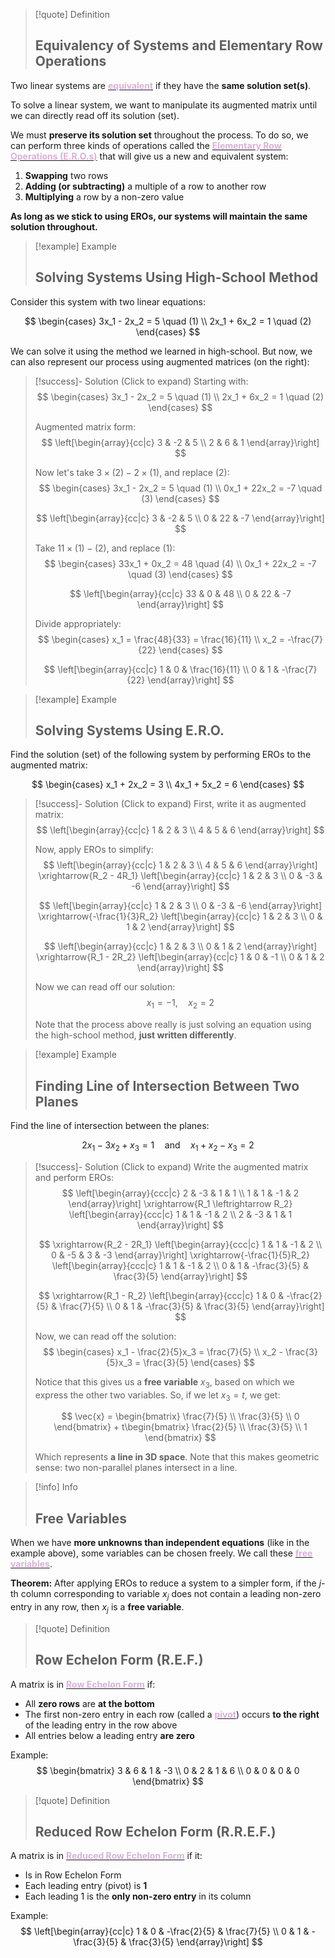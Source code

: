 
> [!quote] Definition
> ## Equivalency of Systems and Elementary Row Operations

Two linear systems are <u><strong style="color:#dab1da">equivalent</strong></u> if they have the **same solution set(s)**.

To solve a linear system, we want to manipulate its augmented matrix until we can directly read off its solution (set).

We must **preserve its solution set** throughout the process. To do so, we can perform three kinds of operations called the <u><strong style="color:#dab1da">Elementary Row Operations (E.R.O.s)</strong></u> that will give us a new and equivalent system:

1. **Swapping** two rows
2. **Adding (or subtracting)** a multiple of a row to another row
3. **Multiplying** a row by a non-zero value

**As long as we stick to using EROs, our systems will maintain the same solution throughout.**

> [!example] Example
> ## Solving Systems Using High-School Method

Consider this system with two linear equations:

$$
\begin{cases}
3x_1 - 2x_2 = 5 \quad (1) \\
2x_1 + 6x_2 = 1 \quad (2)
\end{cases}
$$

We can solve it using the method we learned in high-school. But now, we can also represent our process using augmented matrices (on the right):

> [!success]- Solution (Click to expand)
> Starting with:
> $$
> \begin{cases}
> 3x_1 - 2x_2 = 5 \quad (1) \\
> 2x_1 + 6x_2 = 1 \quad (2)
> \end{cases}
> $$
> 
> Augmented matrix form:
> $$
> \left[\begin{array}{cc|c}
> 3 & -2 & 5 \\
> 2 & 6 & 1
> \end{array}\right]
> $$
> 
> Now let's take $3 \times (2) - 2 \times (1)$, and replace $(2)$:
> $$
> \begin{cases}
> 3x_1 - 2x_2 = 5 \quad (1) \\
> 0x_1 + 22x_2 = -7 \quad (3)
> \end{cases}
> $$
> 
> $$
> \left[\begin{array}{cc|c}
> 3 & -2 & 5 \\
> 0 & 22 & -7
> \end{array}\right]
> $$
> 
> Take $11 \times (1) - (2)$, and replace $(1)$:
> $$
> \begin{cases}
> 33x_1 + 0x_2 = 48 \quad (4) \\
> 0x_1 + 22x_2 = -7 \quad (3)
> \end{cases}
> $$
> 
> $$
> \left[\begin{array}{cc|c}
> 33 & 0 & 48 \\
> 0 & 22 & -7
> \end{array}\right]
> $$
> 
> Divide appropriately:
> $$
> \begin{cases}
> x_1 = \frac{48}{33} = \frac{16}{11} \\
> x_2 = -\frac{7}{22}
> \end{cases}
> $$
> 
> $$
> \left[\begin{array}{cc|c}
> 1 & 0 & \frac{16}{11} \\
> 0 & 1 & -\frac{7}{22}
> \end{array}\right]
> $$

> [!example] Example
> ## Solving Systems Using E.R.O.

Find the solution (set) of the following system by performing EROs to the augmented matrix:

$$
\begin{cases}
x_1 + 2x_2 = 3 \\
4x_1 + 5x_2 = 6
\end{cases}
$$

> [!success]- Solution (Click to expand)
> First, write it as augmented matrix:
> $$
> \left[\begin{array}{cc|c}
> 1 & 2 & 3 \\
> 4 & 5 & 6
> \end{array}\right]
> $$
> 
> Now, apply EROs to simplify:
> $$
> \left[\begin{array}{cc|c}
> 1 & 2 & 3 \\
> 4 & 5 & 6
> \end{array}\right] \xrightarrow{R_2 - 4R_1} \left[\begin{array}{cc|c}
> 1 & 2 & 3 \\
> 0 & -3 & -6
> \end{array}\right]
> $$
> 
> $$
> \left[\begin{array}{cc|c}
> 1 & 2 & 3 \\
> 0 & -3 & -6
> \end{array}\right] \xrightarrow{-\frac{1}{3}R_2} \left[\begin{array}{cc|c}
> 1 & 2 & 3 \\
> 0 & 1 & 2
> \end{array}\right]
> $$
> 
> $$
> \left[\begin{array}{cc|c}
> 1 & 2 & 3 \\
> 0 & 1 & 2
> \end{array}\right] \xrightarrow{R_1 - 2R_2} \left[\begin{array}{cc|c}
> 1 & 0 & -1 \\
> 0 & 1 & 2
> \end{array}\right]
> $$
> 
> Now we can read off our solution:
> $$x_1 = -1, \quad x_2 = 2$$
> 
> Note that the process above really is just solving an equation using the high-school method, **just written differently**.

> [!example] Example
> ## Finding Line of Intersection Between Two Planes

Find the line of intersection between the planes:

$$2x_1 - 3x_2 + x_3 = 1 \quad \text{and} \quad x_1 + x_2 - x_3 = 2$$

> [!success]- Solution (Click to expand)
> Write the augmented matrix and perform EROs:
> $$
> \left[\begin{array}{ccc|c}
> 2 & -3 & 1 & 1 \\
> 1 & 1 & -1 & 2
> \end{array}\right] \xrightarrow{R_1 \leftrightarrow R_2} \left[\begin{array}{ccc|c}
> 1 & 1 & -1 & 2 \\
> 2 & -3 & 1 & 1
> \end{array}\right]
> $$
> 
> $$
> \xrightarrow{R_2 - 2R_1} \left[\begin{array}{ccc|c}
> 1 & 1 & -1 & 2 \\
> 0 & -5 & 3 & -3
> \end{array}\right] \xrightarrow{-\frac{1}{5}R_2} \left[\begin{array}{ccc|c}
> 1 & 1 & -1 & 2 \\
> 0 & 1 & -\frac{3}{5} & \frac{3}{5}
> \end{array}\right]
> $$
> 
> $$
> \xrightarrow{R_1 - R_2} \left[\begin{array}{ccc|c}
> 1 & 0 & -\frac{2}{5} & \frac{7}{5} \\
> 0 & 1 & -\frac{3}{5} & \frac{3}{5}
> \end{array}\right]
> $$
> 
> Now, we can read off the solution:
> $$
> \begin{cases}
> x_1 - \frac{2}{5}x_3 = \frac{7}{5} \\
> x_2 - \frac{3}{5}x_3 = \frac{3}{5}
> \end{cases}
> $$
> 
> Notice that this gives us a **free variable** $x_3$, based on which we express the other two variables. So, if we let $x_3 = t$, we get:
> 
> $$
> \vec{x} = \begin{bmatrix} \frac{7}{5} \\ \frac{3}{5} \\ 0 \end{bmatrix} + t\begin{bmatrix} \frac{2}{5} \\ \frac{3}{5} \\ 1 \end{bmatrix}
> $$
> 
> Which represents **a line in 3D space**. Note that this makes geometric sense: two non-parallel planes intersect in a line.

> [!info] Info
> ## Free Variables

When we have **more unknowns than independent equations** (like in the example above), some variables can be chosen freely. We call these <u><strong style="color:#dab1da">free variables</strong></u>.

**Theorem:** After applying EROs to reduce a system to a simpler form, if the $j$-th column corresponding to variable $x_j$ does not contain a leading non-zero entry in any row, then $x_j$ is a **free variable**.

> [!quote] Definition
> ## Row Echelon Form (R.E.F.)

A matrix is in <u><strong style="color:#dab1da">Row Echelon Form</strong></u> if:

- All **zero rows** are **at the bottom**
- The first non-zero entry in each row (called a <u><strong style="color:#dab1da">pivot</strong></u>) occurs **to the right** of the leading entry in the row above
- All entries below a leading entry **are zero**

Example:
$$
\begin{bmatrix}
3 & 6 & 1 & -3 \\
0 & 2 & 1 & 6 \\
0 & 0 & 0 & 0
\end{bmatrix}
$$

> [!quote] Definition
> ## Reduced Row Echelon Form (R.R.E.F.)

A matrix is in <u><strong style="color:#dab1da">Reduced Row Echelon Form</strong></u> if it:

- Is in Row Echelon Form
- Each leading entry (pivot) is **1**
- Each leading 1 is the **only non-zero entry** in its column

Example:
$$
\left[\begin{array}{cc|c}
1 & 0 & -\frac{2}{5} & \frac{7}{5} \\
0 & 1 & -\frac{3}{5} & \frac{3}{5}
\end{array}\right]
$$